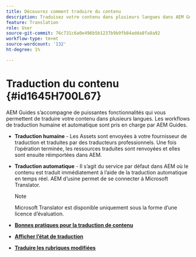 ```yaml
---
title: Découvrez comment traduire du contenu
description: Traduisez votre contenu dans plusieurs langues dans AEM Guides. Découvrez les workflows de traduction humaine et automatique.
feature: Translation
role: User
source-git-commit: 76c731c6a0e496b5b1237b9b9fb84adda8fa8a92
workflow-type: tm+mt
source-wordcount: '132'
ht-degree: 1%

---
```


# Traduction du contenu {#id1645H700L67}

AEM Guides s’accompagne de puissantes fonctionnalités qui vous permettent de traduire votre contenu dans plusieurs langues. Les workflows de traduction humaine et automatique sont pris en charge par AEM Guides.

- **Traduction humaine** - Les Assets sont envoyées à votre fournisseur de traduction et traduites par des traducteurs professionnels. Une fois l’opération terminée, les ressources traduites sont renvoyées et elles sont ensuite réimportées dans AEM.

- **Traduction automatique** - Il s’agit du service par défaut dans AEM où le contenu est traduit immédiatement à l’aide de la traduction automatique en temps réel. AEM d’usine permet de se connecter à Microsoft Translator.

  >[!NOTE]
  >
  > Microsoft Translator est disponible uniquement sous la forme d’une licence d’évaluation.


- **[Bonnes pratiques pour la traduction de contenu](translation-first-time.md)**

- **[Afficher l’état de traduction](translation-view-trans-state-6234.md)**

- **[Traduire les rubriques modifiées](translation-modified-topics-6234.md)**
